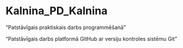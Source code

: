 # Kalnina_PD_Kalnina
“Patstāvīgais praktiskais darbs programmēšanā”

“Patstāvīgais darbs platformā GitHub ar versiju kontroles sistēmu Git”
